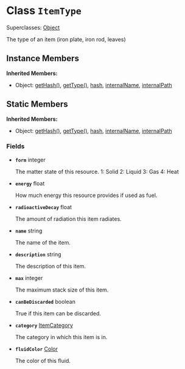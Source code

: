 # Class <code>ItemType</code>

Superclasses: <a href="Object.md">Object</a>

The type of an item (iron plate, iron rod, leaves)
## Instance Members
<b>Inherited Members:</b>
- Object: <a href="Object.md#getHash">getHash()</a>, <a href="Object.md#getType">getType()</a>, <a href="Object.md#hash">hash</a>, <a href="Object.md#internalName">internalName</a>, <a href="Object.md#internalPath">internalPath</a>
## Static Members
<b>Inherited Members:</b>
- Object: <a href="Object.md#getHash">getHash()</a>, <a href="Object.md#getType">getType()</a>, <a href="Object.md#hash">hash</a>, <a href="Object.md#internalName">internalName</a>, <a href="Object.md#internalPath">internalPath</a>
### Fields
- <code><b>form</b></code> integer

  The matter state of this resource.
1: Solid
2: Liquid
3: Gas
4: Heat
- <code><b>energy</b></code> float

  How much energy this resource provides if used as fuel.
- <code><b>radioactiveDecay</b></code> float

  The amount of radiation this item radiates.
- <code><b>name</b></code> string

  The name of the item.
- <code><b>description</b></code> string

  The description of this item.
- <code><b>max</b></code> integer

  The maximum stack size of this item.
- <code><b>canBeDiscarded</b></code> boolean

  True if this item can be discarded.
- <code><b>category</b></code> <a href="ItemCategory.md">ItemCategory</a>

  The category in which this item is in.
- <code><b>fluidColor</b></code> <a href="../structs/Color.md">Color</a>

  The color of this fluid.